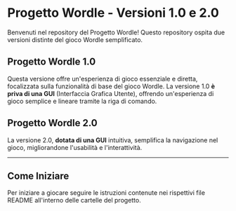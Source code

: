 # Progetto Wordle - Versioni 1.0 e 2.0

Benvenuti nel repository del Progetto Wordle! Questo repository ospita due versioni distinte del gioco Wordle semplificato.

## Progetto Wordle 1.0

Questa versione offre un'esperienza di gioco essenziale e diretta, focalizzata sulla funzionalità di base del gioco Wordle.
La versione 1.0 **è priva di una GUI** (Interfaccia Grafica Utente), offrendo un'esperienza di gioco semplice e lineare tramite la riga di comando.

## Progetto Wordle 2.0

La versione 2.0, **dotata di una GUI** intuitiva, semplifica la navigazione nel gioco, migliorandone l'usabilità e l'interattività.

---

## Come Iniziare

Per iniziare a giocare seguire le istruzioni contenute nei rispettivi file README all'interno delle cartelle del progetto.
